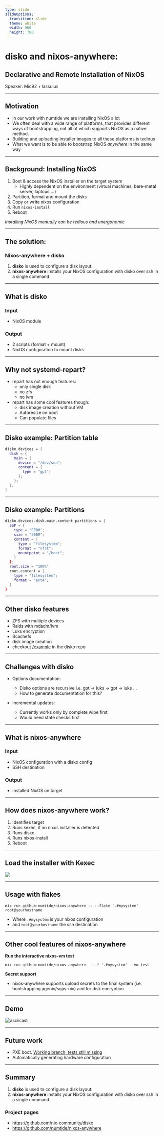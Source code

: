 ```yaml
---
type: slide
slideOptions:
  transition: slide
  theme: white
  width: 960
  height: 700
---
```


# disko and nixos-anywhere:

## Declarative and Remote Installation of NixOS

Speaker: Mic92 + lassulus

---

## Motivation

- In our work with numtide we are installing NixOS a lot
- We often deal with a wide range of platforms, that provides different ways of bootstrapping,
  not all of which supports NixOS as a native method.
- Building and uploading installer images to all these platforms is tedious
- What we want is to be able to bootstrap NixOS *anywhere* in the same way

---

## Background: Installing NixOS

1. Boot & access the NixOS installer on the target system
    - Highly dependent on the environment (virtual machines, bare-metal server, laptops ...)
2. Partition, format and mount the disks
3. Copy or write nixos configuration
4. Run `nixos-install`
5. Reboot

*Installing NixOS manually can be tedious and unergonomic*

---

## The solution:
### Nixos-anywhere + disko

1. **disko** is used to configure a disk layout.
2. **nixos-anywhere** installs your NixOS configuration with disko over ssh in a single command

---

## What is disko

### Input
- NixOS module

### Output
- 2 scripts (format + mount)
- NixOS configuration to mount disks

---

## Why not systemd-repart?

- repart has not enough features:
    - only single disk
    - no zfs
    - no lvm
- repart has some cool features though:
    - disk image creation without VM
    - Autoresize on boot
    - Can populate files

---

## Disko example: Partition table

```nix
disko.devices = {
  disk = {
    main = {
      device = "/dev/sda";
      content = {
        type = "gpt";
      };
    };
  };
}
```

---

## Disko example: Partitions

```nix
disko.devices.disk.main.content.partitions = {
  ESP = {
    type = "EF00";
    size = "500M";
    content = {
      type = "filesystem";
      format = "vfat";
      mountpoint = "/boot";
    }
  };
  root.size = "100%"
  root.content = {
    type = "filesystem";
    format = "ext4";
  }
}
```

---

## Other disko features

- ZFS with multiple devices
- Raids with mdadm/lvm
- Luks encryption
- Bcachefs
- disk image creation
- checkout [/example](https://github.com/nix-community/disko/tree/master/example) in the disko repo

---

## Challenges with disko

- Options documentation:
    - Disko options are recursive i.e. gpt -> luks -> gpt -> luks ...
    - How to generate documentation for this?

- Incremental updates:
    - Currently works only by complete wipe first
    - Would need state checks first

---

## What is nixos-anywhere

### Input

- NixOS configuration with a disko config
- SSH destination

### Output

- Installed NixOS on target

---

## How does nixos-anywhere work?

1. Identifies target
2. Runs kexec, if no nixos installer is detected
3. Runs disko
4. Runs nixos-install
5. Reboot

---

## Load the installer with Kexec

![](https://pad.lassul.us/uploads/02d9f6df-918f-4086-8f5f-84c06c431a35.png)

---

## Usage with flakes

```shell
nix run github:numtide/nixos-anywhere -- --flake '.#mysystem' root@yourhostname
```

* Where `.#mysystem` is your nixos configuration
* and `root@yourhostname` the ssh destination


---

## Other cool features of nixos-anywhere

**Run the interactive nixos-vm test**

```shell
nix run github:numtide/nixos-anywhere -- -f '.#mysystem' --vm-test
```

**Secret support**
  * nixos-anywhere supports upload secrets to the final system (i.e. bootstrapping agenix/sops-nix) and for disk encryption

---

## Demo

![asciicast](https://c.krebsco.de/nixos-anywhere.gif)

---

## Future work

* PXE boot. [Working branch, tests still missing](https://github.com/numtide/nixos-anywhere/pull/50)
* Automatically generating hardware configuration


---

## Summary

1. **disko** is used to configure a disk layout: 
2. **nixos-anywhere** installs your NixOS configuration with disko over ssh in a single command

### Project pages
- https://github.com/nix-community/disko
- https://github.com/numtide/nixos-anywhere
